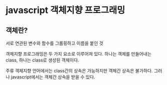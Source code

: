 # javascript 객체지향 프로그래밍

## 객체란?

서로 연관된 변수와 함수를 그룹핑하고 이름을 붙인 것

객체지향 프로그래밍은 두 가지 요소로 이루어져 있다.
하나는 객체를 만들어내는 class, 하나는 class로 생성된 객체이다.

주류 객체지향 언어에서는 class간의 상속은 가능하지만 객체간 상속은 불가하다. 그러나 javascript에서는 객체간 상속을 받을 수 있다.

